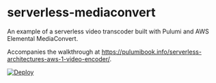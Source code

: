 # serverless-mediaconvert

An example of a serverless video transcoder built with Pulumi and AWS Elemental MediaConvert.

Accompanies the walkthrough at <https://pulumibook.info/serverless-architectures-aws-1-video-encoder/>.

[![Deploy](https://get.pulumi.com/new/button.svg)](https://app.pulumi.com/new?template=https://github.com/pulumibook/examples/blob/main/website/serverless-mediaconvert/Pulumi.yaml)
